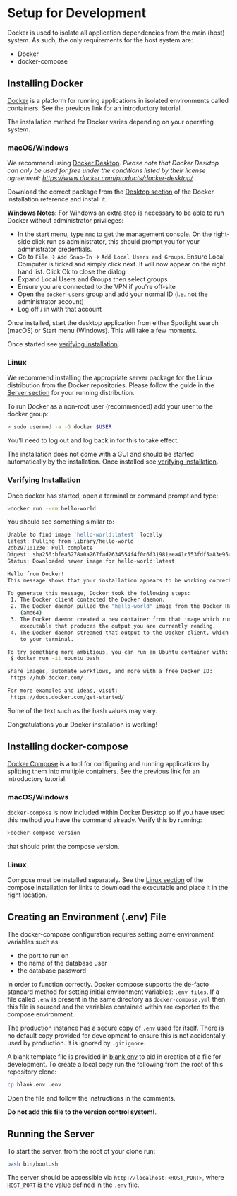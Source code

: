 # Setup for Development

Docker is used to isolate all application dependencies from the main (host)
system.
As such, the only requirements for the host system are:

* Docker
* docker-compose

## Installing Docker

[Docker](https://docs.docker.com/get-started/) is a platform for running
applications in isolated environments called containers. See the previous link
for an introductory tutorial.

The installation method for Docker varies depending on your operating system.

### macOS/Windows

We recommend using [Docker Desktop](https://www.docker.com/products/docker-desktop/).
*Please note that Docker Desktop can only be used for free under the conditions listed
by their license agreement: <https://www.docker.com/products/docker-desktop/>.*.

Download the correct package from the
[Desktop section](https://docs.docker.com/engine/install/#desktop) of the Docker installation reference and install it.

**Windows Notes**: For Windows an extra step is necessary to be able to run Docker without administrator privileges:

* In the start menu, type `mmc` to get the management console. On the right-side click run as administrator, this should prompt you for your administrator credentials.
* Go to `File` -> `Add Snap-In` -> `Add Local Users and Groups`. Ensure Local Computer is ticked and simply click next. It will now appear on the right hand list. Click Ok to close the dialog
* Expand Local Users and Groups then select groups
* Ensure you are connected to the VPN if you're off-site
* Open the `docker-users` group and add your normal ID (i.e. not the administrator account)
* Log off / in with that account

Once installed, start the desktop application from either
Spotlight search (macOS) or Start menu (Windows).
This will take a few moments.

Once started see [verifying installation](#verifying-installation).

### Linux

We recommend installing the appropriate server package for the Linux distribution from the Docker repositories. Please follow the guide in the
[Server section](https://docs.docker.com/engine/install/#server) for your
running distribution.

To run Docker as a non-root user (recommended) add your user to the docker group:

```sh
> sudo usermod -a -G docker $USER
```

You'll need to log out and log back in for this to take effect.

The installation does not come with a GUI and should be started automatically by the installation. Once installed see [verifying installation](#verifying-installation).

### Verifying Installation

Once docker has started, open a terminal or command prompt and type:

```sh
>docker run --rm hello-world
```

You should see something similar to:

```sh
Unable to find image 'hello-world:latest' locally
latest: Pulling from library/hello-world
2db29710123e: Pull complete
Digest: sha256:bfea6278a0a267fad2634554f4f0c6f31981eea41c553fdf5a83e95a41d40c38
Status: Downloaded newer image for hello-world:latest

Hello from Docker!
This message shows that your installation appears to be working correctly.

To generate this message, Docker took the following steps:
 1. The Docker client contacted the Docker daemon.
 2. The Docker daemon pulled the "hello-world" image from the Docker Hub.
    (amd64)
 3. The Docker daemon created a new container from that image which runs the
    executable that produces the output you are currently reading.
 4. The Docker daemon streamed that output to the Docker client, which sent it
    to your terminal.

To try something more ambitious, you can run an Ubuntu container with:
 $ docker run -it ubuntu bash

Share images, automate workflows, and more with a free Docker ID:
 https://hub.docker.com/

For more examples and ideas, visit:
 https://docs.docker.com/get-started/
```

Some of the text such as the hash values may vary.

Congratulations your Docker installation is working!

## Installing docker-compose

[Docker Compose](https://docs.docker.com/compose/) is a tool for configuring
and running applications by splitting them into multiple containers.
See the previous link for an introductory tutorial.

### macOS/Windows

`docker-compose` is now included within Docker Desktop so if you have used this
method you have the command already. Verify this by running:

```sh
>docker-compose version
```

that should print the compose version.

### Linux

Compose must be installed separately.
See the [Linux section](https://github.com/docker/compose#where-to-get-docker-compose)
of the compose installation for links to download the executable and place it
in the right location.

## Creating an Environment (.env) File

The docker-compose configuration requires setting some environment variables
such as

* the port to run on
* the name of the database user
* the database password

in order to function correctly. Docker compose supports the de-facto standard
method for setting initial environment variables: `.env files`.
If a file called `.env` is present in the same directory as `docker-compose.yml`
then this file is sourced and the variables contained within are exported to the
compose environment.

The production instance has a secure copy of `.env` used for itself.
There is no default copy provided for development to ensure this is
not accidentally used by production. It is ignored by `.gitignore`.

A blank template file is provided in [blank.env](blank.env) to aid in creation
of a file for development. To create a local copy run the following from the
root of this repository clone:

```sh
cp blank.env .env
```

Open the file and follow the instructions in the comments.

**Do not add this file to the version control system!**.

## Running the Server

To start the server, from the root of your clone run:

```sh
bash bin/boot.sh
```

The server should be accessible via `http://localhost:<HOST_PORT>`,
where `HOST_PORT` is the value defined in the `.env` file.
